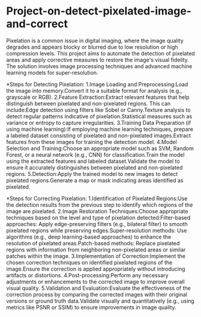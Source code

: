 # Project-on-detect-pixelated-image-and-correct
Pixelation is a common issue in digital imaging, where the image quality degrades and appears blocky or blurred due to low resolution or high compression levels. This project aims to automate the detection of pixelated areas and apply corrective measures to restore the image's visual fidelity. The solution involves image processing techniques and advanced machine learning models for super-resolution.

*Steps for Detecting Pixelation:
                                1.Image Loading and Preprocessing:Load the image into memory.Convert it to a suitable format for analysis (e.g., grayscale or RGB).
                                 2.Feature Extraction:Extract relevant features that help distinguish between pixelated and non-pixelated regions. This can include:Edge detection using filters like Sobel or Canny.Texture analysis to detect regular patterns indicative of pixelation.Statistical measures such as variance or entropy to capture irregularities.
                                  3.Training Data Preparation (if using machine learning):If employing machine learning techniques, prepare a labeled dataset consisting of pixelated and non-pixelated images.Extract features from these images for training the detection model.
                                  4.Model Selection and Training:Choose an appropriate model such as SVM, Random Forest, or a neural network (e.g., CNN) for classification.Train the model using the extracted features and labeled dataset.Validate the model to ensure it accurately distinguishes between pixelated and non-pixelated regions.
                                  5.Detection:Apply the trained model to new images to detect pixelated regions.Generate a map or mask indicating areas identified as pixelated.
                                  
*Steps for Correcting Pixelation:
                                  1.Identification of Pixelated Regions:Use the detection results from the previous step to identify which regions of the image are pixelated.
                                  2.Image Restoration Techniques:Choose appropriate techniques based on the level and type of pixelation detected:Filter-based approaches: Apply edge-preserving filters (e.g., bilateral filter) to smooth pixelated regions while preserving edges.Super-resolution methods: Use algorithms (e.g., deep learning-based approaches) to enhance the resolution of pixelated areas.Patch-based methods: Replace pixelated regions with information from neighboring non-pixelated areas or similar patches within the image.
                                  3.Implementation of Correction:Implement the chosen correction techniques on identified pixelated regions of the image.Ensure the correction is applied appropriately without introducing artifacts or distortions.
                                  4.Post-processing:Perform any necessary adjustments or enhancements to the corrected image to improve overall visual quality.
                                  5.Validation and Evaluation:Evaluate the effectiveness of the correction process by comparing the corrected images with their original versions or ground truth data.Validate visually and quantitatively (e.g., using metrics like PSNR or SSIM) to ensure improvements in image quality.
